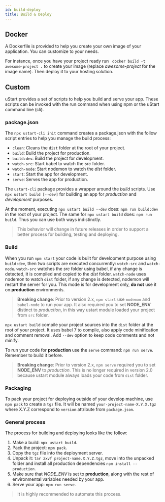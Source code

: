 ```yaml
---
id: build-deploy
title: Build & Deploy
---
```


## Docker

A Dockerfile is provided to help you create your own image of your application. You can customize to your needs.

For instance, once you have your project ready run ` docker build -t awesome-project .` to create your image (replace *awesome-project* for the image name). Then deploy it to your hosting solution.

## Custom

uStart provides a set of scripts to help you build and serve your app. These scripts can be invoked with the run command when using npm or the uStart command line (cli).

### package.json

The `npx ustart-cli init` command creates a package.json with the follow script entries to help you manage the build process:

* `clean`: Cleans the `dist` folder at the root of your project.
* `build`: Build the project for production.
* `build:dev`: Build the project for development.
* `watch-src`: Start babel to watch the *src* folder.
* `watch-node`: Start nodemon to watch the *dist* folder.
* `start`: Start the app for development.
* `serve`: Serves the app for production.

The `ustart-cli` package provides a wrapper around the *build* scripts. Use `npx ustart build [--dev]` for building an app for *production* and *development* purposes.

At the moment, executing `npx ustart build --dev` does: `npm run build:dev` in the root of your project. The same for `npx ustart build` does: `npm run build`. Thus you can use both ways indistinctly.

> This behavior will change in future releases in order to support a better process for building, testing and deploying.

### Build

When you run `npm start` your code is built for development purpose using `build:dev`, then two scripts are executed concurrently: `watch-src` and `watch-node`. `watch-src` watches the *src* folder using babel, if any change is detected, it is compiled and copied to the *dist* folder. `watch-node` uses nodemon to watch `dist` folder, if any change is detected, nodemon will restart the server for you. This mode is for development only, **do not** use it on **production** environments.

> **Breaking change**: Prior to version 2.x, `npm start` use `nodemon` and `babel-node` to run your app. It also required you to set **NODE_ENV** distinct to *production*, in this way ustart module loaded your project from `src` folder.

`npx ustart build` compile your project sources into the `dist` folder at the root of your project. It uses babel 7 to compile, also apply code minification and comment removal. Add `--dev` option to keep code comments and not minify.

To run your code for **production** use the `serve` command: `npm run serve`. Remember to build it before.

> **Breaking change**: Prior to version 2.x, `npm serve` required you to set **NODE_ENV** to *production*. This is no longer required in version 2.0 because ustart module always loads your code from `dist` folder.

### Packaging

To pack your project for deploying outside of your develop machine, use `npm pack` to create a `tgz` file. It will be named `your-project-name-X.Y.X.tgz` where X.Y.Z correspond to `version` attribute from `package.json`.

### General process

The process for building and deploying looks like the follow:

1. Make a build: `npx ustart build`.
1. Pack the project: `npm pack`.
1. Copy the `tgz` file into the deployment server.
1. Unpack it: `tar zxvf project-name.X.Y.Z.tgz`, move into the unpacked folder and install all production dependencies `npm install --production`.
1. Make sure that *NODE_ENV* is set to **production**, along with the rest of environmental variables needed by your app.
1. Serve your app: `npm run serve`.

> It is highly recommended to automate this process.
